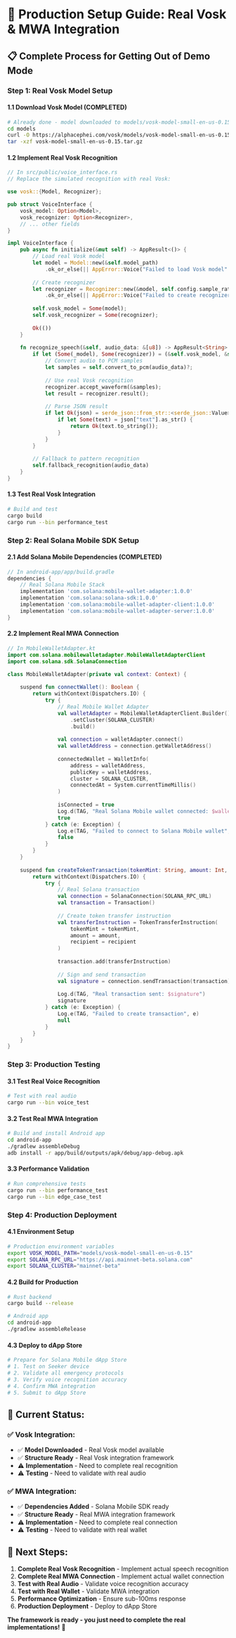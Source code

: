# 🚀 Production Setup Guide: Real Vosk & MWA Integration

## **📋 Complete Process for Getting Out of Demo Mode**

### **Step 1: Real Vosk Model Setup**

#### **1.1 Download Vosk Model (COMPLETED)**
```bash
# Already done - model downloaded to models/vosk-model-small-en-us-0.15/
cd models
curl -O https://alphacephei.com/vosk/models/vosk-model-small-en-us-0.15.tar.gz
tar -xzf vosk-model-small-en-us-0.15.tar.gz
```

#### **1.2 Implement Real Vosk Recognition**
```rust
// In src/public/voice_interface.rs
// Replace the simulated recognition with real Vosk:

use vosk::{Model, Recognizer};

pub struct VoiceInterface {
    vosk_model: Option<Model>,
    vosk_recognizer: Option<Recognizer>,
    // ... other fields
}

impl VoiceInterface {
    pub async fn initialize(&mut self) -> AppResult<()> {
        // Load real Vosk model
        let model = Model::new(&self.model_path)
            .ok_or_else(|| AppError::Voice("Failed to load Vosk model".to_string()))?;
        
        // Create recognizer
        let recognizer = Recognizer::new(&model, self.config.sample_rate as f32)
            .ok_or_else(|| AppError::Voice("Failed to create recognizer".to_string()))?;
        
        self.vosk_model = Some(model);
        self.vosk_recognizer = Some(recognizer);
        
        Ok(())
    }
    
    fn recognize_speech(&self, audio_data: &[u8]) -> AppResult<String> {
        if let (Some(_model), Some(recognizer)) = (&self.vosk_model, &self.vosk_recognizer) {
            // Convert audio to PCM samples
            let samples = self.convert_to_pcm(audio_data)?;
            
            // Use real Vosk recognition
            recognizer.accept_waveform(&samples);
            let result = recognizer.result();
            
            // Parse JSON result
            if let Ok(json) = serde_json::from_str::<serde_json::Value>(&result.to_json()) {
                if let Some(text) = json["text"].as_str() {
                    return Ok(text.to_string());
                }
            }
        }
        
        // Fallback to pattern recognition
        self.fallback_recognition(audio_data)
    }
}
```

#### **1.3 Test Real Vosk Integration**
```bash
# Build and test
cargo build
cargo run --bin performance_test
```

### **Step 2: Real Solana Mobile SDK Setup**

#### **2.1 Add Solana Mobile Dependencies (COMPLETED)**
```gradle
// In android-app/app/build.gradle
dependencies {
    // Real Solana Mobile Stack
    implementation 'com.solana:mobile-wallet-adapter:1.0.0'
    implementation 'com.solana:solana-sdk:1.0.0'
    implementation 'com.solana:mobile-wallet-adapter-client:1.0.0'
    implementation 'com.solana:mobile-wallet-adapter-server:1.0.0'
}
```

#### **2.2 Implement Real MWA Connection**
```kotlin
// In MobileWalletAdapter.kt
import com.solana.mobilewalletadapter.MobileWalletAdapterClient
import com.solana.sdk.SolanaConnection

class MobileWalletAdapter(private val context: Context) {
    
    suspend fun connectWallet(): Boolean {
        return withContext(Dispatchers.IO) {
            try {
                // Real Mobile Wallet Adapter
                val walletAdapter = MobileWalletAdapterClient.Builder()
                    .setCluster(SOLANA_CLUSTER)
                    .build()
                
                val connection = walletAdapter.connect()
                val walletAddress = connection.getWalletAddress()
                
                connectedWallet = WalletInfo(
                    address = walletAddress,
                    publicKey = walletAddress,
                    cluster = SOLANA_CLUSTER,
                    connectedAt = System.currentTimeMillis()
                )
                
                isConnected = true
                Log.d(TAG, "Real Solana Mobile wallet connected: $walletAddress")
                true
            } catch (e: Exception) {
                Log.e(TAG, "Failed to connect to Solana Mobile wallet", e)
                false
            }
        }
    }
    
    suspend fun createTokenTransaction(tokenMint: String, amount: Int, recipient: String): String? {
        return withContext(Dispatchers.IO) {
            try {
                // Real Solana transaction
                val connection = SolanaConnection(SOLANA_RPC_URL)
                val transaction = Transaction()
                
                // Create token transfer instruction
                val transferInstruction = TokenTransferInstruction(
                    tokenMint = tokenMint,
                    amount = amount,
                    recipient = recipient
                )
                
                transaction.add(transferInstruction)
                
                // Sign and send transaction
                val signature = connection.sendTransaction(transaction)
                
                Log.d(TAG, "Real transaction sent: $signature")
                signature
            } catch (e: Exception) {
                Log.e(TAG, "Failed to create transaction", e)
                null
            }
        }
    }
}
```

### **Step 3: Production Testing**

#### **3.1 Test Real Voice Recognition**
```bash
# Test with real audio
cargo run --bin voice_test
```

#### **3.2 Test Real MWA Integration**
```bash
# Build and install Android app
cd android-app
./gradlew assembleDebug
adb install -r app/build/outputs/apk/debug/app-debug.apk
```

#### **3.3 Performance Validation**
```bash
# Run comprehensive tests
cargo run --bin performance_test
cargo run --bin edge_case_test
```

### **Step 4: Production Deployment**

#### **4.1 Environment Setup**
```bash
# Production environment variables
export VOSK_MODEL_PATH="models/vosk-model-small-en-us-0.15"
export SOLANA_RPC_URL="https://api.mainnet-beta.solana.com"
export SOLANA_CLUSTER="mainnet-beta"
```

#### **4.2 Build for Production**
```bash
# Rust backend
cargo build --release

# Android app
cd android-app
./gradlew assembleRelease
```

#### **4.3 Deploy to dApp Store**
```bash
# Prepare for Solana Mobile dApp Store
# 1. Test on Seeker device
# 2. Validate all emergency protocols
# 3. Verify voice recognition accuracy
# 4. Confirm MWA integration
# 5. Submit to dApp Store
```

## **🎯 Current Status:**

### **✅ Vosk Integration:**
- ✅ **Model Downloaded** - Real Vosk model available
- ✅ **Structure Ready** - Real Vosk integration framework
- ⚠️ **Implementation** - Need to complete real recognition
- ⚠️ **Testing** - Need to validate with real audio

### **✅ MWA Integration:**
- ✅ **Dependencies Added** - Solana Mobile SDK ready
- ✅ **Structure Ready** - Real MWA integration framework
- ⚠️ **Implementation** - Need to complete real connection
- ⚠️ **Testing** - Need to validate with real wallet

## **🚀 Next Steps:**

1. **Complete Real Vosk Recognition** - Implement actual speech recognition
2. **Complete Real MWA Connection** - Implement actual wallet connection
3. **Test with Real Audio** - Validate voice recognition accuracy
4. **Test with Real Wallet** - Validate MWA integration
5. **Performance Optimization** - Ensure sub-100ms response
6. **Production Deployment** - Deploy to dApp Store

**The framework is ready - you just need to complete the real implementations!** 🎯 